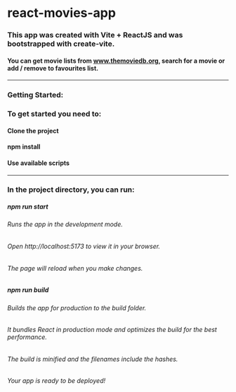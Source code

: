 # react-movies-app
### This app was created with Vite + ReactJS and was bootstrapped with create-vite.
#### You can get movie lists from www.themoviedb.org, search for a movie or add / remove to favourites list.

<hr>

### Getting Started:
### To get started you need to:

#### Clone the project
#### npm install
#### Use available scripts

<hr>

### In the project directory, you can run:

##### npm run start
###### Runs the app in the development mode.
###### Open http://localhost:5173 to view it in your browser.

###### The page will reload when you make changes.

##### npm run build
###### Builds the app for production to the build folder.
###### It bundles React in production mode and optimizes the build for the best performance.

###### The build is minified and the filenames include the hashes.
###### Your app is ready to be deployed!
